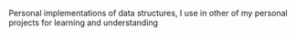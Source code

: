 Personal implementations of data structures, I use in other of my personal projects for learning and understanding